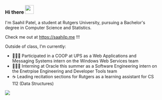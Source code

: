 ### Hi there  <img src="https://github.com/TheDudeThatCode/TheDudeThatCode/blob/master/Assets/Hi.gif" width="29px">
I'm Saahil Patel, a student at Rutgers University, pursuing a Bachelor's degree in Computer Science and Statistics.

Check me out at https://saahilp.me !!!

Outside of class, I'm currently:

- 👨🏽‍💻 Participated in a COOP at UPS as a Web Applications and Messaging Systems intern on the Windows Web Services team
- 👨🏽‍💻 Interning at Oracle this summer as a Software Engineering intern on the Enetrpise Engineering and Developer Tools team
- ☕️ Leading recitation sections for Rutgers as a learning assistant for CS 112 (Data Structures)
<!--
**Saahilp18/Saahilp18** is a ✨ _special_ ✨ repository because its `README.md` (this file) appears on your GitHub profile.

Here are some ideas to get you started:

- 🔭 I’m currently working on ...
- 🌱 I’m currently learning ...
- 👯 I’m looking to collaborate on ...
- 🤔 I’m looking for help with ...
- 💬 Ask me about ...
- 📫 How to reach me: ...
- 😄 Pronouns: ...
- ⚡ Fun fact: ...
-->

![](https://komarev.com/ghpvc/?username=avedmala&color=brightgreen)
